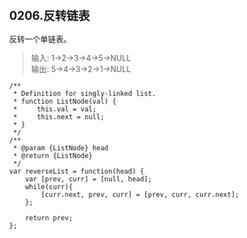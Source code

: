 ## 0206.反转链表
反转一个单链表。
>输入: 1->2->3->4->5->NULL<br>
输出: 5->4->3->2->1->NULL

```
/**
 * Definition for singly-linked list.
 * function ListNode(val) {
 *     this.val = val;
 *     this.next = null;
 * }
 */
/**
 * @param {ListNode} head
 * @return {ListNode}
 */
var reverseList = function(head) {
    var [prev, curr] = [null, head];
    while(curr){
        [curr.next, prev, curr] = [prev, curr, curr.next];
    };
    
    return prev;
};

```
